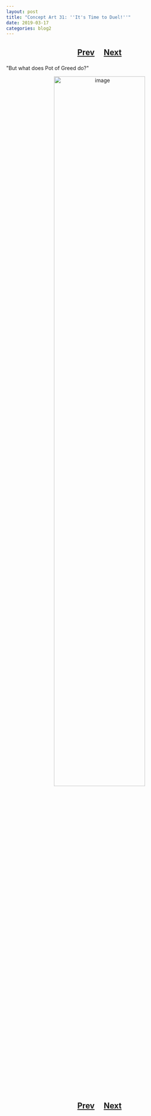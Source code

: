 ```yaml
---
layout: post
title: "Concept Art 31: ''It's Time to Duel!''"
date: 2019-03-17
categories: blog2
---
```


<h2>
  <p style="text-align:center;">
    <a href="/wingsofthechorus/archive/2019/03/17/conceptart30">Prev</a>
    &nbsp;&nbsp;&nbsp;
    <a href="/wingsofthechorus/archive/2019/03/17/conceptart32">Next</a>
  </p>
</h2>

"But what does Pot of Greed do?"

<p style="text-align:center;">
  <img src="/wingsofthechorus/images/conceptart/ca31.png" width="70%" alt="image"/>
</p>

<h2>
  <p style="text-align:center;">
    <a href="/wingsofthechorus/archive/2019/03/17/conceptart30">Prev</a>
    &nbsp;&nbsp;&nbsp;
    <a href="/wingsofthechorus/archive/2019/03/17/conceptart32">Next</a>
  </p>
</h2>
